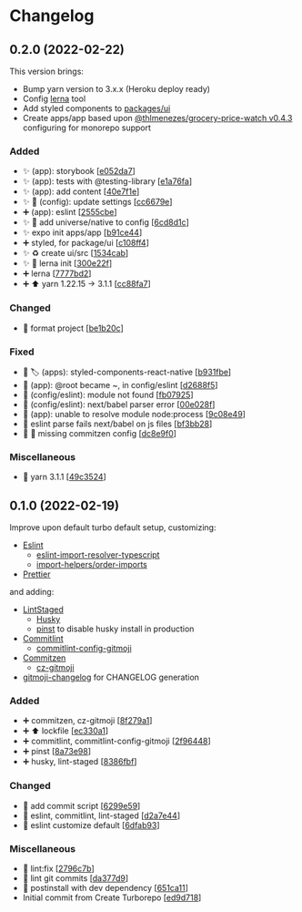 # Changelog

<a name="0.2.0"></a>
## 0.2.0 (2022-02-22)

This version brings:
- Bump yarn version to 3.x.x (Heroku deploy ready)
- Config [lerna](https://lerna.js.org/) tool
- Add styled components to [packages/ui](./packages/ui)
- Create apps/app based upon [@thlmenezes/grocery-price-watch v0.4.3](https://github.com/thlmenezes/grocery-price-watch/tree/v0.4.3) configuring for monorepo support

### Added

- ✨ (app): storybook [[e052da7](https://github.com/TMTecnologia/turborepo-typescript-fullstack/commit/e052da7426ee6bc31e2c0971a65fedab1aef3f99)]
- ✨ (app): tests with @testing-library [[e1a76fa](https://github.com/TMTecnologia/turborepo-typescript-fullstack/commit/e1a76fa46982bec745d94cce5f6267cc06b9c0a5)]
- ✨ (app): add content [[40e7f1e](https://github.com/TMTecnologia/turborepo-typescript-fullstack/commit/40e7f1e77ba547b6b66149aff7a83f11820cb8a2)]
- ✨ 🔧 (config): update settings [[cc6679e](https://github.com/TMTecnologia/turborepo-typescript-fullstack/commit/cc6679e00a40627d0b2c455c4d323548f1f29048)]
- ➕ (app): eslint [[2555cbe](https://github.com/TMTecnologia/turborepo-typescript-fullstack/commit/2555cbe6a4927584a6e6733be7a240578b5a4aac)]
- ✨ 🔧 add universe/native to config [[6cd8d1c](https://github.com/TMTecnologia/turborepo-typescript-fullstack/commit/6cd8d1c076d5c94302637d271e8f504be144d0c3)]
- ✨ expo init apps/app [[b91ce44](https://github.com/TMTecnologia/turborepo-typescript-fullstack/commit/b91ce44437e8d5a2353ee949b3a1a7b3b2cd3d41)]
- ➕ styled, for package/ui [[c108ff4](https://github.com/TMTecnologia/turborepo-typescript-fullstack/commit/c108ff47f2f6fd7f473ddf2c36b6c6aec6628d7c)]
- ✨ ♻️ create ui/src [[1534cab](https://github.com/TMTecnologia/turborepo-typescript-fullstack/commit/1534cabac6109f7269072a820e2911e82a4013bf)]
- ✨ 🔧 lerna init [[300e22f](https://github.com/TMTecnologia/turborepo-typescript-fullstack/commit/300e22f1953c20405700866a4590718efcdd8ac3)]
- ➕ lerna [[7777bd2](https://github.com/TMTecnologia/turborepo-typescript-fullstack/commit/7777bd2b3a6f069dba0b5d83239ba538377f3678)]
- ➕ ⬆️ yarn 1.22.15 -&gt; 3.1.1 [[cc88fa7](https://github.com/TMTecnologia/turborepo-typescript-fullstack/commit/cc88fa76518f515d29316dd385fe27d5b4cbf0e7)]

### Changed

- 🚨 format project [[be1b20c](https://github.com/TMTecnologia/turborepo-typescript-fullstack/commit/be1b20c2e70c5bd1fcc62a23e42aeaeb32b79a06)]

### Fixed

- 🐛 🏷️ (apps): styled-components-react-native [[b931fbe](https://github.com/TMTecnologia/turborepo-typescript-fullstack/commit/b931fbe63102cfaa953c64d854d2f8f7552b45dc)]
- 🐛 (app): @root became ~, in config/eslint [[d2688f5](https://github.com/TMTecnologia/turborepo-typescript-fullstack/commit/d2688f55147de9093b6b1600fcf73af075815995)]
- 🐛 (config/eslint): module not found [[fb07925](https://github.com/TMTecnologia/turborepo-typescript-fullstack/commit/fb07925b1b4ec9a37797a6579c6edd7ad2679760)]
- 🐛 (config/eslint): next/babel parser error [[00e028f](https://github.com/TMTecnologia/turborepo-typescript-fullstack/commit/00e028f642fcda3d43076290331aaefeffad5a82)]
- 🐛 (app): unable to resolve module node:process [[9c08e49](https://github.com/TMTecnologia/turborepo-typescript-fullstack/commit/9c08e496fc6c799e1de39f6a7ba62bb5656e76c3)]
- 🐛 eslint parse fails next/babel on js files [[bf3bb28](https://github.com/TMTecnologia/turborepo-typescript-fullstack/commit/bf3bb28db6459fca1a70e832d40969e5d5b48b9e)]
- 🐛 🔧 missing commitzen config [[dc8e9f0](https://github.com/TMTecnologia/turborepo-typescript-fullstack/commit/dc8e9f09e4edff71896554423edb819ba45cf48c)]

### Miscellaneous

- 🙈 yarn 3.1.1 [[49c3524](https://github.com/TMTecnologia/turborepo-typescript-fullstack/commit/49c3524bcc007c3fe051f230d58c469d67d12acd)]


<a name="0.1.0"></a>
## 0.1.0 (2022-02-19)

Improve upon default turbo default setup, customizing:

- [Eslint](https://eslint.org/)
  - [eslint-import-resolver-typescript](https://www.npmjs.com/package/eslint-import-resolver-typescript)
  - [import-helpers/order-imports
](https://github.com/Tibfib/eslint-plugin-import-helpers#readme)
- [Prettier](https://prettier.io/)

and adding:

- [LintStaged](https://www.npmjs.com/package/lint-staged)
  - [Husky](https://typicode.github.io/husky/#/)
  - [pinst](https://www.npmjs.com/package/pinst) to disable husky install in production
- [Commitlint](https://commitlint.js.org/#/)
  - [commitlint-config-gitmoji](https://www.npmjs.com/package/commitlint-config-gitmoji)
- [Commitzen](https://github.com/commitizen/cz-cli)
  - [cz-gitmoji](https://github.com/Landish/cz-gitmoji)
- [gitmoji-changelog](https://docs.gitmoji-changelog.dev/#/) for CHANGELOG generation

### Added

- ➕ commitzen, cz-gitmoji [[8f279a1](https://github.com/TMTecnologia/turborepo-typescript-fullstack/commit/8f279a1188a58dfa55c721443ec4514b319a86f0)]
- ➕ ⬆️ lockfile [[ec330a1](https://github.com/TMTecnologia/turborepo-typescript-fullstack/commit/ec330a173a0519f8d6c7e2ab462e0db54c2057e8)]
- ➕ commitlint, commitlint-config-gitmoji [[2f96448](https://github.com/TMTecnologia/turborepo-typescript-fullstack/commit/2f96448b88a15f28b44cc0a6adc0ee6a1b276398)]
- ➕ pinst [[8a73e98](https://github.com/TMTecnologia/turborepo-typescript-fullstack/commit/8a73e9840a674e94c8cfd2d39318a4f4ed9e2e7a)]
- ➕ husky, lint-staged [[8386fbf](https://github.com/TMTecnologia/turborepo-typescript-fullstack/commit/8386fbf2ef22e6376a3cd5cbee4d0a8cf14de7b5)]

### Changed

- 🔧 add commit script [[6299e59](https://github.com/TMTecnologia/turborepo-typescript-fullstack/commit/6299e59e7caa1e85197f3c6ccf5554dc361a6a39)]
- 🔧 eslint, commitlint, lint-staged [[d2a7e44](https://github.com/TMTecnologia/turborepo-typescript-fullstack/commit/d2a7e44a62d163fbb41c31dbe124f33cee6cafa4)]
- 🔧 eslint customize default [[6dfab93](https://github.com/TMTecnologia/turborepo-typescript-fullstack/commit/6dfab935ad89f7bbf837926b4d4e3c15eec80e83)]

### Miscellaneous

- 🔨 lint:fix [[2796c7b](https://github.com/TMTecnologia/turborepo-typescript-fullstack/commit/2796c7b0529625d60ec918ac31dfc8743eaa079f)]
- 🔨 lint git commits [[da377d9](https://github.com/TMTecnologia/turborepo-typescript-fullstack/commit/da377d9a70f3225996e46728b50e1eabdc7f5c62)]
- 🚀 postinstall with dev dependency [[651ca11](https://github.com/TMTecnologia/turborepo-typescript-fullstack/commit/651ca11e3477f30b2aa1571508f9fadb6a382369)]
-  Initial commit from Create Turborepo [[ed9d718](https://github.com/TMTecnologia/turborepo-typescript-fullstack/commit/ed9d7189c5e06ca3486612f7e579791d773e4b0b)]


